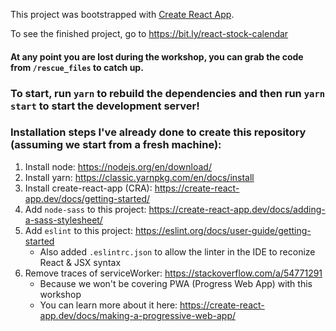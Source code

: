 This project was bootstrapped with [Create React App](https://github.com/facebook/create-react-app).

To see the finished project, go to https://bit.ly/react-stock-calendar

#### At any point you are lost during the workshop, you can grab the code from `/rescue_files` to catch up.

### To start, run `yarn` to rebuild the dependencies and then run `yarn start` to start the development server!

### Installation steps I've already done to create this repository (assuming we start from a fresh machine):
1. Install node: https://nodejs.org/en/download/
1. Install yarn: https://classic.yarnpkg.com/en/docs/install
1. Install create-react-app (CRA): https://create-react-app.dev/docs/getting-started/
1. Add `node-sass` to this project: https://create-react-app.dev/docs/adding-a-sass-stylesheet/
1. Add `eslint` to this project: https://eslint.org/docs/user-guide/getting-started
    - Also added `.eslintrc.json` to allow the linter in the IDE to reconize React & JSX syntax
1. Remove traces of serviceWorker: https://stackoverflow.com/a/54771291
    - Because we won't be covering PWA (Progress Web App) with this workshop
    - You can learn more about it here: https://create-react-app.dev/docs/making-a-progressive-web-app/

